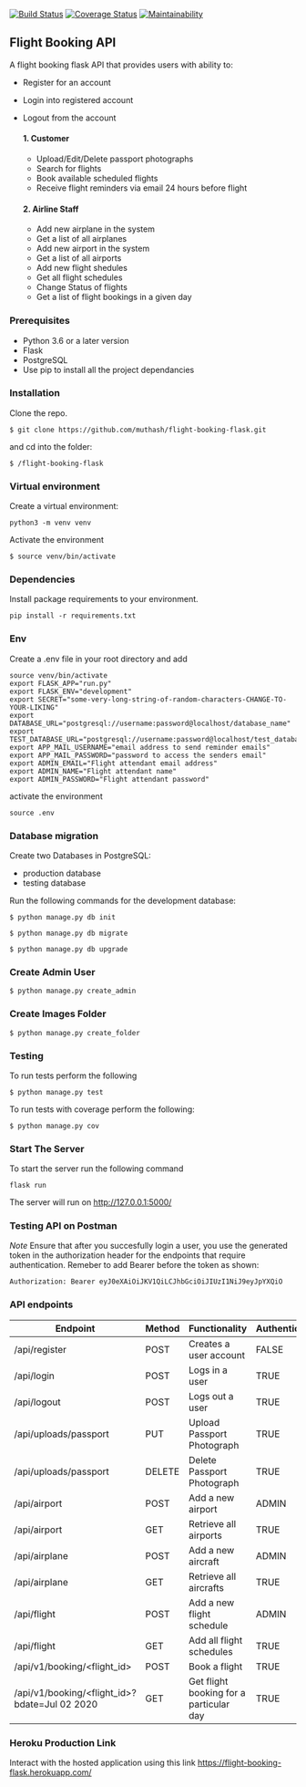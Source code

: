 [![Build Status](https://travis-ci.com/muthash/flight-booking-flask.svg?branch=develop)](https://travis-ci.com/muthash/flight-booking-flask)
[![Coverage Status](https://coveralls.io/repos/github/muthash/flight-booking-flask/badge.svg?branch=ch-test-coverage-167084620)](https://coveralls.io/github/muthash/flight-booking-flask?branch=ch-test-coverage-167084620)
[![Maintainability](https://api.codeclimate.com/v1/badges/fc6831fb0680bdd545a1/maintainability)](https://codeclimate.com/github/muthash/flight-booking-flask/maintainability)
## Flight Booking API
A flight booking flask API that provides users with ability to:
- Register for an account
- Login into registered account
- Logout from the account

    #### 1. Customer
    - Upload/Edit/Delete passport photographs 
    - Search for flights
    - Book available scheduled flights
    - Receive flight reminders via email 24 hours before flight

    #### 2. Airline Staff
    - Add new airplane in the system
    - Get a list of all airplanes
    - Add new airport in the system
    - Get a list of all airports
    - Add new flight shedules
    - Get all flight schedules
    - Change Status of flights
    - Get a list of flight bookings in a given day


### Prerequisites
- Python 3.6 or a later version
- Flask
- PostgreSQL
- Use pip to install all the project dependancies

### Installation
Clone the repo.
```
$ git clone https://github.com/muthash/flight-booking-flask.git
```
and cd into the folder:
```
$ /flight-booking-flask
```

### Virtual environment
Create a virtual environment:
```
python3 -m venv venv
```
Activate the environment
```
$ source venv/bin/activate
```

### Dependencies
Install package requirements to your environment.
```
pip install -r requirements.txt
```

### Env

Create a .env file in your root directory and add
```
source venv/bin/activate
export FLASK_APP="run.py"
export FLASK_ENV="development"
export SECRET="some-very-long-string-of-random-characters-CHANGE-TO-YOUR-LIKING"
export DATABASE_URL="postgresql://username:password@localhost/database_name"
export TEST_DATABASE_URL="postgresql://username:password@localhost/test_database_name"
export APP_MAIL_USERNAME="email address to send reminder emails"
export APP_MAIL_PASSWORD="password to access the senders email"
export ADMIN_EMAIL="Flight attendant email address"
export ADMIN_NAME="Flight attendant name"
export ADMIN_PASSWORD="Flight attendant password"
```

activate the environment
```
source .env
```

### Database migration

Create two Databases in PostgreSQL:
- production database
- testing database

Run the following commands for the development database:
```
$ python manage.py db init

$ python manage.py db migrate

$ python manage.py db upgrade

```

### Create Admin User
```
$ python manage.py create_admin
```

### Create Images Folder
```
$ python manage.py create_folder
```

### Testing

To run tests perform the following
```
$ python manage.py test
```

To run tests with coverage perform the following:
```
$ python manage.py cov
```

### Start The Server

To start the server run the following command
```
flask run
```
The server will run on http://127.0.0.1:5000/

### Testing API on Postman

*Note* Ensure that after you succesfully login a user, you use the generated token in the authorization header for the endpoints that require authentication. Remeber to add Bearer before the token as shown:
```
Authorization: Bearer eyJ0eXAiOiJKV1QiLCJhbGciOiJIUzI1NiJ9eyJpYXQiO 
```
### API endpoints

| Endpoint | Method |  Functionality | Authentication |
| --- | --- | --- | --- |
| /api/register | POST | Creates a user account | FALSE
| /api/login | POST | Logs in a user | TRUE
| /api/logout | POST | Logs out a user | TRUE
| /api/uploads/passport | PUT | Upload Passport Photograph | TRUE
| /api/uploads/passport | DELETE | Delete Passport Photograph | TRUE
| /api/airport | POST | Add a new airport | ADMIN
| /api/airport | GET | Retrieve all airports | TRUE
| /api/airplane | POST | Add a new aircraft | ADMIN
| /api/airplane | GET | Retrieve all aircrafts | TRUE
| /api/flight | POST | Add a new flight schedule | ADMIN
| /api/flight | GET | Add all flight schedules | TRUE
| /api/v1/booking/<flight_id> | POST | Book a flight | TRUE
| /api/v1/booking/<flight_id>?bdate=Jul 02 2020 | GET | Get flight booking for a particular day | TRUE

### Heroku Production Link
Interact with the hosted application using this link
https://flight-booking-flask.herokuapp.com/
